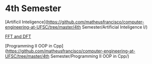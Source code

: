 # 4th Semester

[Artificil Inteligence](https://github.com/matheusfrancisco/computer-engineering-at-UFSC/tree/master/4th Semester/Artificial Inteligence I/)

[FFT and DFT](https://github.com/matheusfrancisco/implementa-o-fft-dft)

[Programming II OOP in Cpp](https://github.com/matheusfrancisco/computer-engineering-at-UFSC/tree/master/4th Semester/Programming II OOP in Cpp/)
